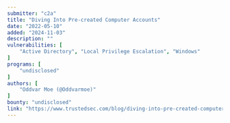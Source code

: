 ```yaml
---
submitter: "c2a"
title: "Diving Into Pre-created Computer Accounts"
date: "2022-05-10"
added: "2024-11-03"
description: ""
vulnerabilities: [
    "Active Directory", "Local Privilege Escalation", "Windows"
]
programs: [
    "undisclosed"
]
authors: [
    "Oddvar Moe (@Oddvarmoe)"
]
bounty: "undisclosed"
link: "https://www.trustedsec.com/blog/diving-into-pre-created-computer-accounts/"
---
```




